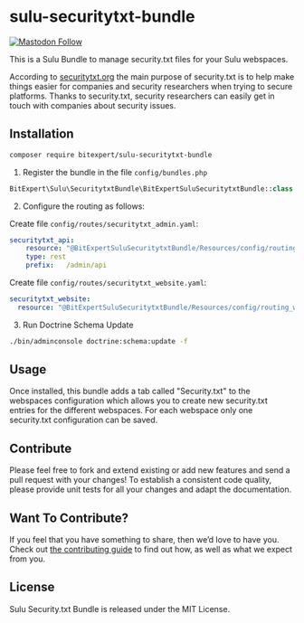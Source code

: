 # sulu-securitytxt-bundle

[![Mastodon Follow](https://img.shields.io/mastodon/follow/109408681246972700?domain=https://rheinneckar.social)](https://rheinneckar.social/@bitexpert)

This is a Sulu Bundle to manage security.txt files for your Sulu webspaces.

According to [securitytxt.org](https://securitytxt.org) the main purpose of security.txt is to help make things easier for companies and security researchers when trying to secure platforms. Thanks to security.txt, security researchers can easily get in touch with companies about security issues.

## Installation

```bash
composer require bitexpert/sulu-securitytxt-bundle
```

1. Register the bundle in the file `config/bundles.php`
```php
BitExpert\Sulu\SecuritytxtBundle\BitExpertSuluSecuritytxtBundle::class => ['all' => true],
```

2. Configure the routing as follows:

Create file `config/routes/securitytxt_admin.yaml`:
```yaml
securitytxt_api:
    resource: "@BitExpertSuluSecuritytxtBundle/Resources/config/routing_api.yaml"
    type: rest
    prefix:   /admin/api
```

Create file `config/routes/securitytxt_website.yaml`:
```yaml
securitytxt_website:
  resource: "@BitExpertSuluSecuritytxtBundle/Resources/config/routing_website.yaml"
```

3. Run Doctrine Schema Update
```bash
./bin/adminconsole doctrine:schema:update -f
```

## Usage

Once installed, this bundle adds a tab called "Security.txt" to the webspaces configuration which allows you to create
new security.txt entries for the different webspaces. For each webspace only one security.txt configuration can be saved.

## Contribute

Please feel free to fork and extend existing or add new features and send a pull request with your changes! To establish
a consistent code quality, please provide unit tests for all your changes and adapt the documentation.

## Want To Contribute?

If you feel that you have something to share, then we’d love to have you.
Check out [the contributing guide](CONTRIBUTING.md) to find out how, as well as what we expect from you.

## License

Sulu Security.txt Bundle is released under the MIT License.
